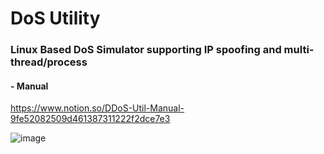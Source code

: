 # DoS Utility
### Linux Based DoS Simulator supporting IP spoofing and multi-thread/process  
  
#### - Manual
https://www.notion.so/DDoS-Util-Manual-9fe52082509d461387311222f2dce7e3  
  
![image](https://user-images.githubusercontent.com/57353430/124280495-b4799e00-db83-11eb-88ab-a054533c8916.png)
